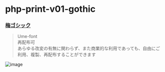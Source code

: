 # php-print-v01-gothic

### [梅ゴシック](https://ja.osdn.net/projects/ume-font/releases/)
> Ume-font\
> 再配布可\
> あらゆる改変の有無に関わらず、また商業的な利用であっても、自由にご利用、複製、再配布することができます


![image](https://user-images.githubusercontent.com/1501327/162555261-51b807b6-94ec-407e-ac26-50b9e1116fe5.png)
